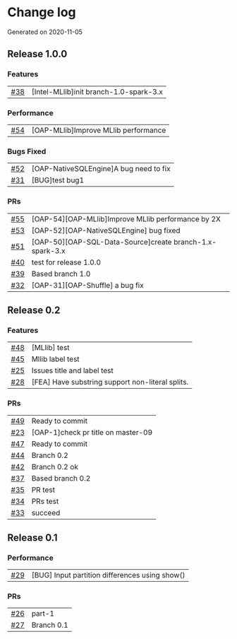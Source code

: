 # Change log
Generated on 2020-11-05

## Release 1.0.0

### Features
|||
|:---|:---|
|[#38](https://github.com/HongW2019/OAP-test/issues/38)|[Intel-MLlib]init branch-1.0-spark-3.x |

### Performance
|||
|:---|:---|
|[#54](https://github.com/HongW2019/OAP-test/issues/54)|[OAP-MLlib]Improve MLlib performance|

### Bugs Fixed
|||
|:---|:---|
|[#52](https://github.com/HongW2019/OAP-test/issues/52)|[OAP-NativeSQLEngine]A bug need to fix|
|[#31](https://github.com/HongW2019/OAP-test/issues/31)|[BUG]test bug1|

### PRs
|||
|:---|:---|
|[#55](https://github.com/HongW2019/OAP-test/pull/55)|[OAP-54][OAP-MLlib]Improve MLlib performance by 2X|
|[#53](https://github.com/HongW2019/OAP-test/pull/53)|[OAP-52][OAP-NativeSQLEngine] bug fixed|
|[#51](https://github.com/HongW2019/OAP-test/pull/51)|[OAP-50][OAP-SQL-Data-Source]create branch-1.x-spark-3.x|
|[#40](https://github.com/HongW2019/OAP-test/pull/40)|test for release 1.0.0|
|[#39](https://github.com/HongW2019/OAP-test/pull/39)|Based branch 1.0|
|[#32](https://github.com/HongW2019/OAP-test/pull/32)|[OAP-31][OAP-Shuffle] a bug fix|

## Release 0.2

### Features
|||
|:---|:---|
|[#48](https://github.com/HongW2019/OAP-test/issues/48)|[MLlib] test|
|[#45](https://github.com/HongW2019/OAP-test/issues/45)|Mllib label test|
|[#25](https://github.com/HongW2019/OAP-test/issues/25)|Issues title and label test|
|[#28](https://github.com/HongW2019/OAP-test/issues/28)|[FEA] Have substring support non-literal splits.|

### PRs
|||
|:---|:---|
|[#49](https://github.com/HongW2019/OAP-test/pull/49)|Ready to commit|
|[#23](https://github.com/HongW2019/OAP-test/pull/23)|[OAP-1]check pr title on master-09|
|[#47](https://github.com/HongW2019/OAP-test/pull/47)|Ready to commit|
|[#44](https://github.com/HongW2019/OAP-test/pull/44)|Branch 0.2|
|[#42](https://github.com/HongW2019/OAP-test/pull/42)|Branch 0.2 ok|
|[#37](https://github.com/HongW2019/OAP-test/pull/37)|Based branch 0.2|
|[#35](https://github.com/HongW2019/OAP-test/pull/35)|PR test|
|[#34](https://github.com/HongW2019/OAP-test/pull/34)|PRs test|
|[#33](https://github.com/HongW2019/OAP-test/pull/33)|succeed|

## Release 0.1

### Performance
|||
|:---|:---|
|[#29](https://github.com/HongW2019/OAP-test/issues/29)|[BUG] Input partition differences using show()|

### PRs
|||
|:---|:---|
|[#26](https://github.com/HongW2019/OAP-test/pull/26)|part-1|
|[#27](https://github.com/HongW2019/OAP-test/pull/27)|Branch 0.1|

